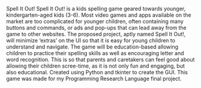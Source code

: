 Spell It Out!
Spell It Out! is a kids spelling game geared towards younger, kindergarten-aged kids (3-6). Most video games and apps available on the market are too complicated for younger children, often containing many buttons and commands, or ads and pop-ups that can lead away from the game to other websites. The proposed project, aptly named Spell It Out!, will minimize ‘extras’ on the UI so that it is easy for young children to understand and navigate. The game will be education-based allowing children to practice their spelling skills as well as encouraging letter and word recognition. This is so that parents and caretakers can feel good about allowing their children scree-time, as it is not only fun and engaging, but also educational.
Created using Python and tkinter to create the GUI. This game was made for my Programming Research Language final project.
